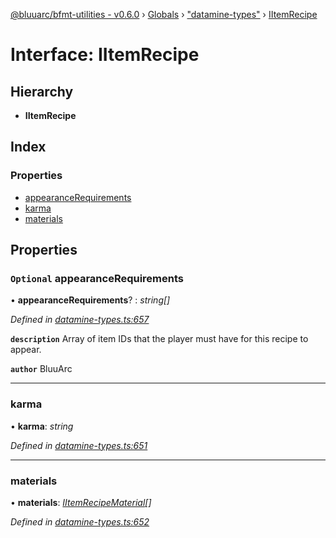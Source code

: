 [@bluuarc/bfmt-utilities - v0.6.0](../README.md) › [Globals](../globals.md) › ["datamine-types"](../modules/_datamine_types_.md) › [IItemRecipe](_datamine_types_.iitemrecipe.md)

# Interface: IItemRecipe

## Hierarchy

* **IItemRecipe**

## Index

### Properties

* [appearanceRequirements](_datamine_types_.iitemrecipe.md#optional-appearancerequirements)
* [karma](_datamine_types_.iitemrecipe.md#karma)
* [materials](_datamine_types_.iitemrecipe.md#materials)

## Properties

### `Optional` appearanceRequirements

• **appearanceRequirements**? : *string[]*

*Defined in [datamine-types.ts:657](https://github.com/BluuArc/bfmt-utilities/blob/master/src/datamine-types.ts#L657)*

**`description`** Array of item IDs that the player must have for this recipe to appear.

**`author`** BluuArc

___

###  karma

• **karma**: *string*

*Defined in [datamine-types.ts:651](https://github.com/BluuArc/bfmt-utilities/blob/master/src/datamine-types.ts#L651)*

___

###  materials

• **materials**: *[IItemRecipeMaterial](_datamine_types_.iitemrecipematerial.md)[]*

*Defined in [datamine-types.ts:652](https://github.com/BluuArc/bfmt-utilities/blob/master/src/datamine-types.ts#L652)*
